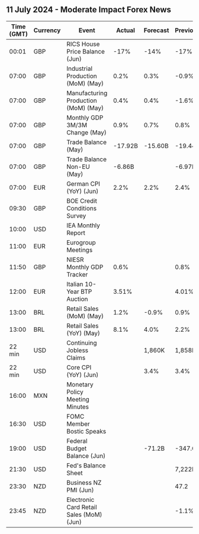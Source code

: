 ## 11 July 2024 - Moderate Impact Forex News

| Time (GMT) | Currency | Event | Actual | Forecast | Previous |
|------|----------|-------|--------|----------|----------|
| 00:01 | GBP | RICS House Price Balance (Jun) | -17% | -14% | -17% |
| 07:00 | GBP | Industrial Production (MoM) (May) | 0.2% | 0.3% | -0.9% |
| 07:00 | GBP | Manufacturing Production (MoM) (May) | 0.4% | 0.4% | -1.6% |
| 07:00 | GBP | Monthly GDP 3M/3M Change (May) | 0.9% | 0.7% | 0.8% |
| 07:00 | GBP | Trade Balance (May) | -17.92B | -15.60B | -19.44B |
| 07:00 | GBP | Trade Balance Non-EU (May) | -6.86B |  | -6.97B |
| 07:00 | EUR | German CPI (YoY) (Jun) | 2.2% | 2.2% | 2.4% |
| 09:30 | GBP | BOE Credit Conditions Survey |  |  |  |
| 10:00 | USD | IEA Monthly Report |  |  |  |
| 11:00 | EUR | Eurogroup Meetings |  |  |  |
| 11:50 | GBP | NIESR Monthly GDP Tracker | 0.6% |  | 0.8% |
| 12:00 | EUR | Italian 10-Year BTP Auction | 3.51% |  | 4.01% |
| 13:00 | BRL | Retail Sales (MoM) (May) | 1.2% | -0.9% | 0.9% |
| 13:00 | BRL | Retail Sales (YoY) (May) | 8.1% | 4.0% | 2.2% |
| 22 min | USD | Continuing Jobless Claims |  | 1,860K | 1,858K |
| 22 min | USD | Core CPI (YoY) (Jun) |  | 3.4% | 3.4% |
| 16:00 | MXN | Monetary Policy Meeting Minutes |  |  |  |
| 16:30 | USD | FOMC Member Bostic Speaks |  |  |  |
| 19:00 | USD | Federal Budget Balance (Jun) |  | -71.2B | -347.0B |
| 21:30 | USD | Fed's Balance Sheet |  |  | 7,222B |
| 23:30 | NZD | Business NZ PMI (Jun) |  |  | 47.2 |
| 23:45 | NZD | Electronic Card Retail Sales (MoM) (Jun) |  |  | -1.1% |

